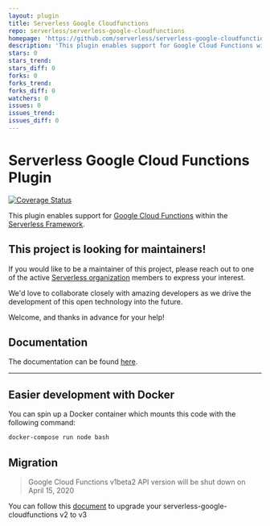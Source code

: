 ```yaml
---
layout: plugin
title: Serverless Google Cloudfunctions
repo: serverless/serverless-google-cloudfunctions
homepage: 'https://github.com/serverless/serverless-google-cloudfunctions'
description: 'This plugin enables support for Google Cloud Functions within the Serverless Framework.'
stars: 0
stars_trend: 
stars_diff: 0
forks: 0
forks_trend: 
forks_diff: 0
watchers: 0
issues: 0
issues_trend: 
issues_diff: 0
---
```



# Serverless Google Cloud Functions Plugin

[![Coverage Status](https://coveralls.io/repos/github/serverless/serverless-google-cloudfunctions/badge.svg?branch=master)](https://coveralls.io/github/serverless/serverless-google-cloudfunctions?branch=master)

This plugin enables support for [Google Cloud Functions](https://cloud.google.com/functions/) within the [Serverless Framework](https://github.com/serverless/serverless).

## This project is looking for maintainers!

If you would like to be a maintainer of this project, please reach out to one of the active [Serverless organization](https://github.com/serverless) members to express your interest.

We'd love to collaborate closely with amazing developers as we drive the development of this open technology into the future.

Welcome, and thanks in advance for your help!

## Documentation

The documentation can be found [here](https://serverless.com/framework/docs/providers/google).

---

## Easier development with Docker

You can spin up a Docker container which mounts this code with the following command:

```bash
docker-compose run node bash
```

## Migration

> Google Cloud Functions v1beta2 API version will be shut down on April 15, 2020

You can follow this [document](./MIGRATION_GUIDE.md) to upgrade your serverless-google-cloudfunctions v2 to v3
